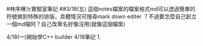 #林序樺ㄉ實驗室筆記
##3/18(五)
這個notes檔案的檔案格式md可以透過簡單的符號做到特殊的排版，具體情況可搜尋mark down editer
？不過要怎麼自己創立一個md檔阿？自己改黨名好像沒用(就像這個檔案)

4/18(一)開始學C++ builder
4/18筆記
  1.
